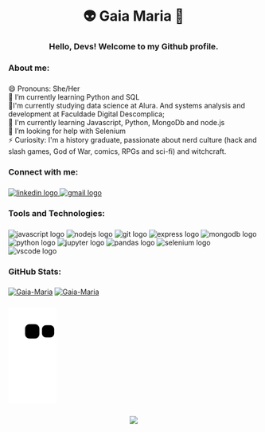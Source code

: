 <h1 align="center">👽 Gaia Maria 👾</h1>

###

<h3 align="center">Hello, Devs! Welcome to my Github profile.</h3>

###

<h3 align="left">About me:</h3>

###

<p align="left">😄 Pronouns: She/Her <br>🌱 I’m currently learning Python and SQL <br>🔭I'm currently studying data science at Alura. And systems analysis and development at Faculdade Digital Descomplica; <br>🌱 I'm currently learning Javascript, Python, MongoDb and node.js <br>🤔 I’m looking for help with Selenium <br>⚡ Curiosity: I'm a history graduate, passionate about nerd culture (hack and slash games, God of War, comics, RPGs and sci-fi) and witchcraft.</p>

###

<h3 align="left">Connect with me:</h3>

###

<div align="left">
  <a href="https://www.linkedin.com/in/gaia-maria/" target="_blank">
    <img src="https://raw.githubusercontent.com/maurodesouza/profile-readme-generator/master/src/assets/icons/social/linkedin/default.svg" width="46" height="35" alt="linkedin logo"  />
  </a>
  <a href="mailto:gaiamaria.melos@gmail.com" target="_blank">
    <img src="https://raw.githubusercontent.com/maurodesouza/profile-readme-generator/master/src/assets/icons/social/gmail/default.svg" width="46" height="35" alt="gmail logo"  />
  </a>
</div>

###

<h3 align="left">Tools and Technologies:</h3>

###

<div align="left">
  <img src="https://cdn.jsdelivr.net/gh/devicons/devicon/icons/javascript/javascript-original.svg" height="35" width="47" alt="javascript logo"  />
  <img src="https://cdn.jsdelivr.net/gh/devicons/devicon/icons/nodejs/nodejs-original.svg" height="35" width="47" alt="nodejs logo"  />
  <img src="https://cdn.jsdelivr.net/gh/devicons/devicon/icons/git/git-original.svg" height="35" width="47" alt="git logo"  />
  <img src="https://icongr.am/devicon/express-original.svg?size=47&color=ffffff" height="35" width="47" alt="express logo"  />
  <img src="https://cdn.jsdelivr.net/gh/devicons/devicon/icons/mongodb/mongodb-original.svg" height="35" width="47" alt="mongodb logo"  />
  <img src="https://cdn.jsdelivr.net/gh/devicons/devicon/icons/python/python-original.svg" height="35" width="47" alt="python logo"  />
  <img src="https://cdn.jsdelivr.net/gh/devicons/devicon/icons/jupyter/jupyter-original-wordmark.svg" height="35" width="47" alt="jupyter logo" />
  <img src="https://cdn.jsdelivr.net/gh/devicons/devicon/icons/pandas/pandas-original.svg" height="35" width="47" alt="pandas logo"/>
  <img src="https://cdn.jsdelivr.net/gh/devicons/devicon/icons/selenium/selenium-original.svg" height="35" width="47" alt="selenium logo"/>
  <img src="https://cdn.jsdelivr.net/gh/devicons/devicon/icons/vscode/vscode-original.svg" height="35" width="47" alt="vscode logo"/>
          
          
          
          
</div>

###

<h3 align="left">GitHub Stats:</h3>

###
[![Gaia-Maria](https://github-readme-stats.vercel.app/api?username=Gaia-Maria&theme=radical)](https://github.com/anuraghazra/github-readme-stats)
[![Gaia-Maria](https://github-readme-stats.vercel.app/api/top-langs/?username=Gaia-Maria&hide=html&layout=compact&theme=radical)](https://github.com/anuraghazra/github-readme-stats)

###

![snake gif](https://github.com/Gaia-Maria/Gaia-Maria/blob/output/github-contribution-grid-snake.svg)

###

<div align="center">
  <img height="200" src="https://media0.giphy.com/avatars/dianapietrzyk/wWrk0vNBjwQp.gif"  />
</div>

###
